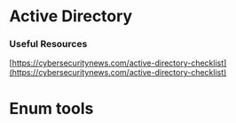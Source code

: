 # Active Directory
### Useful Resources
[https://cybersecuritynews.com/active-directory-checklist](https://cybersecuritynews.com/active-directory-checklist)

# Enum tools

